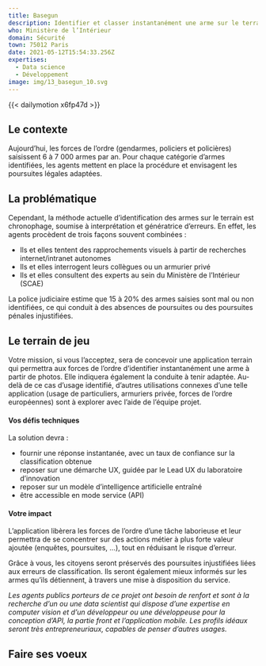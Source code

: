 ```yaml
---
title: Basegun
description: Identifier et classer instantanément une arme sur le terrain
who: Ministère de l’Intérieur
domain: Sécurité
town: 75012 Paris
date: 2021-05-12T15:54:33.256Z
expertises:
  - Data science
  - Développement
image: img/13_basegun_10.svg
---
```

{{< dailymotion x6fp47d >}}

## Le contexte

Aujourd’hui, les forces de l’ordre (gendarmes, policiers et policières) saisissent 6 à 7 000 armes par an. Pour chaque catégorie d’armes identifiées, les agents mettent en place la procédure et envisagent les poursuites légales adaptées. 

## La problématique

Cependant, la méthode actuelle d’identification des armes sur le terrain est chronophage, soumise à interprétation et génératrice d’erreurs. En effet, les agents procèdent de trois façons souvent combinées : 

* Ils et elles tentent des rapprochements visuels à partir de recherches internet/intranet autonomes
* Ils et elles interrogent leurs collègues ou un armurier privé
* Ils et elles consultent des experts au sein du Ministère de l’Intérieur (SCAE)

La police judiciaire estime que 15 à 20% des armes saisies sont mal ou non identifiées, ce qui conduit à des absences de poursuites ou des poursuites pénales injustifiées.

## Le terrain de jeu

Votre mission, si vous l’acceptez, sera de concevoir une application terrain qui permettra aux forces de l’ordre d’identifier instantanément une arme à partir de photos. Elle indiquera également la conduite à tenir adaptée. Au-delà de ce cas d’usage identifié, d’autres utilisations connexes d’une telle application (usage de particuliers, armuriers privée, forces de l’ordre européennes) sont à explorer avec l’aide de l’équipe projet.

#### Vos défis techniques

La solution devra :  

* fournir une réponse instantanée, avec un taux de confiance sur la classification obtenue
* reposer sur une démarche UX, guidée par le Lead UX du laboratoire d’innovation
* reposer sur un modèle d’intelligence artificielle entraîné
* être accessible en mode service (API) 

#### Votre impact 

L’application libèrera les forces de l’ordre d’une tâche laborieuse et leur permettra de se concentrer sur des actions métier à plus forte valeur ajoutée (enquêtes, poursuites, …), tout en réduisant le risque d’erreur. 

Grâce à vous, les citoyens seront préservés des poursuites injustifiées liées aux erreurs de classification.  Ils seront également mieux informés sur les armes qu’ils détiennent, à travers une mise à disposition du service. 

*Les agents publics porteurs de ce projet ont besoin de renfort et sont à la recherche d’un ou une data scientist qui dispose d’une expertise en computer vision et d’un développeur ou une développeuse pour la conception d’API, la partie front et l’application mobile. Les profils idéaux seront très entrepreneuriaux, capables de penser d’autres usages.*

## Faire ses voeux